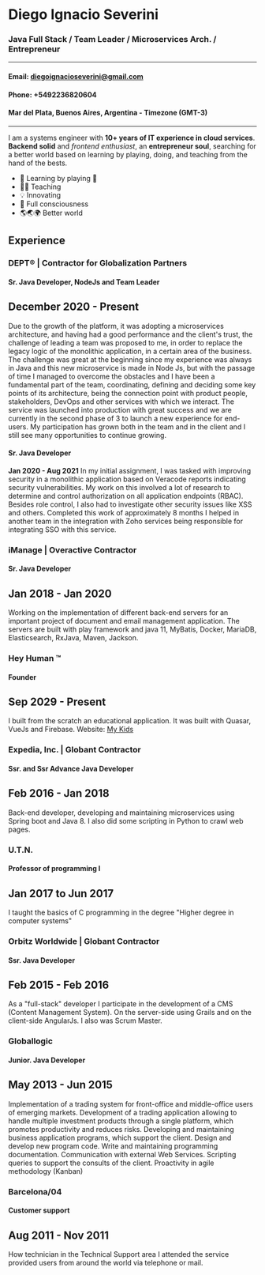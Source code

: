 # **Diego Ignacio Severini**
### Java Full Stack / Team Leader / Microservices Arch. / Entrepreneur 
---

#### **Email: diegoignacioseverini@gmail.com**
#### **Phone: +5492236820604**
#### Mar del Plata, Buenos Aires, Argentina - Timezone (GMT-3)
---
I am a systems engineer with **10+ years of IT experience in cloud services**. 
**Backend solid** and *frontend enthusiast*, an **entrepreneur soul**, searching for a better world based on learning by playing, doing, and teaching from the hand of the bests.

* 📗 Learning by playing 🥳
* 👨‍🏫 Teaching
* 💡 Innovating 
* 🧘 Full consciousness 
* 🌎🌏🌍 Better world

## **Experience**
### **DEPT® | Contractor for Globalization Partners**
#### Sr. Java Developer, NodeJs and Team Leader
**December 2020 - Present** 
---
Due to the growth of the platform, it was adopting a microservices architecture, and having had a good performance and the client's trust, the challenge of leading a team was proposed to me, in order to replace the legacy logic of the monolithic application, in a certain area of ​​the business.
The challenge was great at the beginning since my experience was always in Java and this new microservice is made in Node Js, but with the passage of time I managed to overcome the obstacles and I have been a fundamental part of the team, coordinating, defining and deciding some key points of its architecture, being the connection point with product people, stakeholders, DevOps and other services with which we interact.
The service was launched into production with great success and we are currently in the second phase of 3 to launch a new experience for end-users. My participation has grown both in the team and in the client and I still see many opportunities to continue growing.

#### Sr. Java Developer
**Jan 2020 - Aug 2021**
In my initial assignment, I was tasked with improving security in a monolithic application based on Veracode reports indicating security vulnerabilities. My work on this involved a lot of research to determine and control authorization on all application endpoints (RBAC). Besides role control, I also had to investigate other security issues like XSS and others. Completed this work of approximately 8 months I helped in another team in the integration with Zoho services being responsible for integrating SSO with this service.

### iManage | Overactive Contractor
#### Sr. Java Developer
**Jan 2018 - Jan 2020**
---
Working on the implementation of different back-end servers for an important project of document and email management application. 
The servers are built with play framework and java 11, MyBatis, Docker, MariaDB, Elasticsearch, RxJava, Maven, Jackson.

### Hey Human ™
#### Founder
**Sep 2029 - Present**
---
I built from the scratch an educational application. It was built with Quasar, VueJs and Firebase.
Website: [My Kids](https://hey-human.github.io/tres-caras/)

### Expedia, Inc. | Globant Contractor
#### Ssr. and Ssr Advance Java Developer
**Feb 2016 - Jan 2018**
---
Back-end developer, developing and maintaining microservices using Spring boot and Java 8. 
I also did some scripting in Python to crawl web pages.

### U.T.N.
#### Professor of programming I
**Jan 2017 to Jun 2017**
---
I taught the basics of C programming in the degree "Higher degree in computer systems"

### Orbitz Worldwide | Globant Contractor
#### Ssr. Java Developer
**Feb 2015 - Feb 2016**
---
As a "full-stack" developer I participate in the development of a CMS (Content Management System). On the server-side using Grails and on the client-side AngularJs. I also was Scrum Master.

### Globallogic
#### Junior. Java Developer
**May 2013 - Jun 2015**
---
Implementation of a trading system for front-office and middle-office users of emerging markets. 
Development of a trading application allowing to handle multiple investment products through a single platform, which promotes productivity and reduces risks.
Developing and maintaining business application programs, which support the client. 
Design and develop new program code. 
Write and maintaining programming documentation. 
Communication with external Web Services. 
Scripting queries to support the consults of the client. 
Proactivity in agile methodology (Kanban) 

### Barcelona/04
#### Customer support
**Aug 2011 - Nov 2011**
---
How technician in the Technical Support area I attended the service provided users from around the world via telephone or mail.